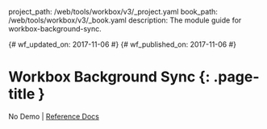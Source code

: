 project_path: /web/tools/workbox/v3/_project.yaml
book_path: /web/tools/workbox/v3/_book.yaml
description: The module guide for workbox-background-sync.

{# wf_updated_on: 2017-11-06 #}
{# wf_published_on: 2017-11-06 #}

# Workbox Background Sync {: .page-title }

No Demo | [Reference Docs](http://localhost:8080/web/tools/workbox/v3/reference-docs/latest/workbox.backgroundSync)
